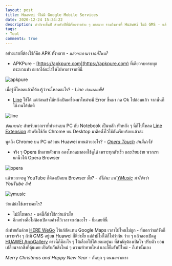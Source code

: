 ```yaml
---
layout: post
title: Huawei ที่ไม่มี Google Mobile Services
date: 2020-12-24 15:34:22
description: กำลังจะสิ้นปี สำหรับปีที่มีเรื่องราวต่าง ๆ มากมาย รวมถึงการที่ Huawei ไม่มี GMS - แล้วเราใช้อะไรแทนไปบ้าง?
tags:
- Tool
comments: true
---
```

อย่างแรกที่ต้องใช้ก็คือ APK ทั้งหลาย - *แล้วจะเอามาจากที่ไหน?*
- APKPure - [https://apkpure.com](https://apkpure.com) ที่เดียวจบครบทุกกระบวนท่า อยากได้อะไรให้ไปหาเอาจากที่นี่

![apkpure](https://res.cloudinary.com/sdees-reallife/image/upload/v1608799484/apkpure.png)

เมื่อรู้ที่โหลดแล้วก็ต้องรู้ว่าจะโหลดอะไร? - *Line ก่อนเลยมั๊ย!*
- [Line](https://apkpure.com/line-free-calls-messages/jp.naver.line.android) ใช้ได้ แต่ก่อนเข้าใช้หลังเปิดเครื่องมาใหม่จะมี Error ขึ้นมา กด Ok ไปก่อนแล้ว จากนั้นก็ใช้งานได้ปกติ

![line](https://res.cloudinary.com/sdees-reallife/image/upload/v1608799784/line.png)

*ข้อแนะนำ:* สำหรับพวกเราที่ทำงานบน PC กับ Notebook เป็นหลัก พักหลัง ๆ นี่ก็ไปโหลด [Line Extension](https://chrome.google.com/webstore/detail/line/ophjlpahpchlmihnnnihgmmeilfjmjjc?hl=en) สำหรับใช้กับ Chrome บน Desktop มาติดตั้งไว้ใช้กันเรียบร้อยแล้วล่ะ

พูดถึง Chrome บน PC แล้วบน Huawei แทนด้วยอะไร? - *[Opera Touch](https://apkpure.com/opera-touch-the-fast-new-web-browser/com.opera.touch) อันนี้น่าใช้*
- จริง ๆ Opera มีหลายตัวมาก ลองโหลดมาลองใช้ดูได้ เพราะทุกตัวเร็ว และเรียบง่าย พวกเรายกนิ้วให้ Opera Browser

![opera](https://res.cloudinary.com/sdees-reallife/image/upload/v1608801015/opera.png)

แล้วเวลาจะดู YouTube ก็ต้องเปิดบน Browser มั๊ย? - *ก็ได้นะ แต่ [YMusic](https://apkpure.com/ymusic-lite/com.kapp.youtube.final) น่าใช้กว่า YouTube อีก!*

![ymusic](https://res.cloudinary.com/sdees-reallife/image/upload/v1608801893/ymusic.png)

ว่าแต่น่าใช้เพราะอะไร?
- ไม่มีโฆษณา - แค่นี้ก็น่าใช้กว่าแล้วมั๊ย
- อีกอย่างคือไม่ต้องเปิดจอค้างไว้เวลาจะเล่นอะไร - ยิ้มเลยทีนี้

ส่งท้ายกันด้วย [HERE WeGo](https://apkpure.com/here-wego-%E2%80%93-city-navigation/com.here.app.maps) ไว้แก้ขัดแทน Google Maps เวลาไปไหนไม่ถูก - ที่บอกว่าแก้ขัดก็เพราะจริง ๆ ถ้ามี GMS อยู่บน Huawei ก็ดีว่ามั๊ย แต่ถ้ามีไม่ได้ก็ไม่ว่ากัน ว่าง ๆ แล้วลองเปิดดู [HUAWEI AppGallery](https://appgallery.huawei.com/#/Featured) ตรงนี้ก็มีอะไร ๆ ให้เลือกใช้ได้เยอะอยู่นะ ที่สำคัญต้องเปิดใจ ปรับตัว ยอมเปลี่ยนจากสิ่งที่คุ้นเคย เปิดรับกับสิ่งใหม่ ๆ ความท้าทายใหม่ และก็ยิ้มรับปีใหม่ - ก็เท่านั้นเอง

*Merry Christmas and Happy New Year* - กันทุก ๆ คนนะพวกเรา
